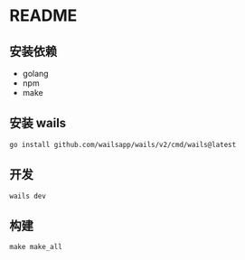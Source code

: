 # README

## 安装依赖

- golang
- npm
- make

## 安装 wails

```shell
go install github.com/wailsapp/wails/v2/cmd/wails@latest
```

## 开发

```shell 
wails dev
```

## 构建

```shell 
make make_all 
```

